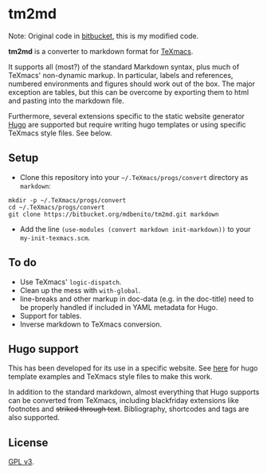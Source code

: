 # tm2md #

Note: Original code in [bitbucket](https://bitbucket.org/mdbenito/tm2md/src), this is my modified code.

**tm2md** is a converter to markdown format
for [TeXmacs](http://www.texmacs.org/).

It supports all (most?) of the standard Markdown syntax, plus much of
TeXmacs' non-dynamic markup. In particular, labels and references,
numbered environments and figures should work out of the box. The
major exception are tables, but this can be overcome by exporting them
to html and pasting into the markdown file.

Furthermore, several extensions specific to the static website
generator [Hugo](https://gohugo.io) are supported but require writing
hugo templates or using specific TeXmacs style files. See below.


## Setup ##

* Clone this repository into your `~/.TeXmacs/progs/convert` directory
  as `markdown`:

```
mkdir -p ~/.TeXmacs/progs/convert
cd ~/.TeXmacs/progs/convert
git clone https://bitbucket.org/mdbenito/tm2md.git markdown
```

* Add the line `(use-modules (convert markdown init-markdown))` to
  your `my-init-texmacs.scm`.

## To do ##

* Use TeXmacs' `logic-dispatch`.
* Clean up the mess with `with-global`.
* line-breaks and other markup in doc-data (e.g. in the doc-title)
  need to be properly handled if included in YAML metadata for Hugo.
* Support for tables.
* Inverse markdown to TeXmacs conversion.


## Hugo support ##

This has been developed for its use in a specific
website. See [here](https://bitbucket.org/mdbenito/paperwhy) for hugo
template examples and TeXmacs style files to make this work.

In addition to the standard markdown, almost everything that Hugo
supports can be converted from TeXmacs, including blackfriday
extensions like footnotes and ~~striked through text~~. Bibliography,
shortcodes and tags are also supported.

## License ##

[GPL v3](https://www.gnu.org/licenses/gpl-3.0.en.html).
